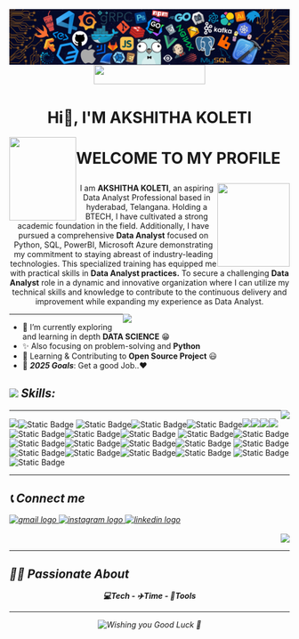 <img align='center' src= "header.png">
<div align="center">
<a href = "https://drive.google.com/file/d/1YeKphYAMdXwv0ZKrBBBXsxCpcnC4rgXI/view?usp=sharing" ><img src="https://img.shields.io/badge/My_CV-Akshitha-blue" width="200" height="35"></a>
</div>


<h1 align="center">Hi👋, I'M AKSHITHA KOLETI </h1>
<p align="center">
<img align="left" src="https://media.tenor.com/l6hqyRVn4cwAAAAj/doctor-strange-in-the-multiverse-of-madness-doctor-strange.gif" width="120px" height="150px">
<h1><b> WELCOME TO MY PROFILE</b></p></h1>
<img align="right" src="https://media.tenor.com/mmlF_mTw310AAAAj/doctor-strange-in-the-multiverse-of-madness-doctor-strange.gif"  width="130px" height="150px">
</p>


<p align="center" width="150px"> 
I am <b>AKSHITHA KOLETI</b>, an aspiring Data Analyst Professional based in hyderabad, Telangana. Holding a BTECH, I have cultivated a strong academic foundation in the field. Additionally, I have pursued a comprehensive <b>Data Analyst</b> focused on Python, SQL, PowerBI, Microsoft Azure demonstrating my commitment to staying abreast of industry-leading technologies. This specialized training has equipped me with practical skills in <b> Data Analyst practices.</b> To secure a challenging <b>Data Analyst</b> role in a dynamic and innovative organization where I can utilize my technical skills and knowledge to contribute to the continuous delivery and improvement while expanding my experience as Data Analyst.
                             
</p>


<p align = 'right'>
<img align='right' src="https://media.giphy.com/media/ZVik7pBtu9dNS/giphy.gif" width="300px">
</p>

<hr>
<p align='left'>

- 🌱 I’m currently exploring and learning in depth <b>DATA SCIENCE</b> 😁<br>
- ✨ Also focusing on problem-solving and <b>Python</b> <br>
- 👯 Learning & Contributing to <b>Open Source Project</b> 😃<br>
- 🥅 <i><b>2025 Goals</b></i>: Get a good Job..❤️ <br>

</p>

## <img src="https://media2.giphy.com/media/QssGEmpkyEOhBCb7e1/giphy.gif?cid=ecf05e47a0n3gi1bfqntqmob8g9aid1oyj2wr3ds3mg700bl&rid=giphy.gif" width ="27"><i> Skills:      </i>      

<p align = 'right'>
<img align='right' src="https://media.tenor.com/fOD0TBLKQg8AAAAi/spider-man-no-way-home-marvel-studios.gif"  >
</p>

<hr>


<img src="https://img.shields.io/badge/python-3670A0?style=for-the-badge&logo=python&logoColor=ffdd54"><img alt="Static Badge" src="https://img.shields.io/badge/PowerBI?style=for-the-badge&logoColor=ED8B00">
<img alt="Static Badge" src="https://img.shields.io/badge/DevOps-ED8B00?style=for-the-badge&logo=devops"><img alt="Static Badge" src="https://img.shields.io/badge/AWS-%2525237F52FF?style=for-the-badge&logo=amazonaws"><img alt="Static Badge" src="https://img.shields.io/badge/Linux-3DDC84?style=for-the-badge&logo=linux"><img src="https://img.shields.io/badge/html5-%23E34F26.svg?style=for-the-badge&logo=html5&logoColor=white"><img src="https://img.shields.io/badge/css3-%231572B6.svg?style=for-the-badge&logo=css3&logoColor=white"><img src="https://img.shields.io/badge/git-%23F05033.svg?style=for-the-badge&logo=git&logoColor=white"><img src="https://img.shields.io/badge/github-%23121011.svg?style=for-the-badge&logo=github&logoColor=white"><img alt="Static Badge" src="https://img.shields.io/badge/Jenkins-ED8B00?style=for-the-badge&logo=jenkins"><img alt="Static Badge" src="https://img.shields.io/badge/Ansible-%2523E34F26?style=for-the-badge&logo=ansible"><img alt="Static Badge" src="https://img.shields.io/badge/Terraform-039BE5?style=for-the-badge&logo=terraform"> <img alt="Static Badge" src="https://img.shields.io/badge/Maven-217346?style=for-the-badge&logo=maven"><img alt="Static Badge" src="https://img.shields.io/badge/Kubernetes(K8s)-%2523F05033?style=for-the-badge&logo=kubernetes"><img alt="Static Badge" src="https://img.shields.io/badge/OpenCV-%2523777BB4?style=for-the-badge&logo=opencv"><img alt="Static Badge" src="https://img.shields.io/badge/%20Red%20Hat-039BE5?style=for-the-badge&logo=redhat"><img alt="Static Badge" src="https://img.shields.io/badge/VMware-%252300f?style=for-the-badge&logo=vmware"><img alt="Static Badge" src="https://img.shields.io/badge/Bash_Scripting-%252307405e?style=for-the-badge&logo=bashscripting">
<img alt="Static Badge" src="https://img.shields.io/badge/Snapshots-34A853?style=for-the-badge&logo=snapshots"><img alt="Static Badge" src="https://img.shields.io/badge/EFS(Elastic%20File%20System)-B7472A?style=for-the-badge&logo=efs"><img alt="Static Badge" src="https://img.shields.io/badge/S3(Simple%20Storage%20Service)-217346?style=for-the-badge&logo=amazons3"><img alt="Static Badge" src="https://img.shields.io/badge/Amazon%20ECS-2B579A?style=for-the-badge&logo=amazonecs"><img alt="Static Badge" src="https://img.shields.io/badge/Amazon_EC2-2B579A?style=for-the-badge&logo=amazonec2"> <img alt="Static Badge" src="https://img.shields.io/badge/Flask-3670A0?style=for-the-badge&logo=flask">
<img alt="Static Badge" src="https://img.shields.io/badge/Docker-%252300599C?style=for-the-badge&logo=docker">


<hr>




## <i>📞 Connect me 
<div align="left">
  <a href="mailto:anujj@gmail.com?subject=Want%20to%20contact%20you%20from%20github" target="_blank">
    <img src="https://raw.githubusercontent.com/maurodesouza/profile-readme-generator/master/src/assets/icons/social/gmail/default.svg" width="42" height="30" alt="gmail logo"  />
  </a>
  
  <a href="https://www.instagram.com/__mr_alien_x__/" target="_blank">
    <img src="https://raw.githubusercontent.com/maurodesouza/profile-readme-generator/master/src/assets/icons/social/instagram/default.svg" width="42" height="30" alt="instagram logo"  />
  </a>
  <a href="https://www.linkedin.com/in/anujj-p-v-906454246/" target="_blank">
    <img src="https://raw.githubusercontent.com/maurodesouza/profile-readme-generator/master/src/assets/icons/social/linkedin/default.svg" width="42" height="30" alt="linkedin logo"  />
  </a>
 
</div>

<p align='right'>
<img align='center' src= "https://media.tenor.com/ivIQbWI5qe8AAAAi/spider-man-no-way-home-marvel-studios.gif"  > 
</p>
<hr>



 
## <i>🙋‍♂️ Passionate About </i> 
<p align = 'center'>
<b>💻Tech - ✈️Time - 🥅Tools </b>
</p>















<div align="center">

 

 
<hr>









 
<!-- Text Animation -->
<img height="120" alt="Wishing you Good Luck 🤞" width="100%" src="https://raw.githubusercontent.com/BrunnerLivio/brunnerlivio/master/images/marquee.svg" /> 
